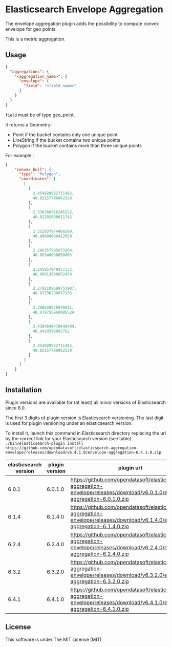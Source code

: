 Elasticsearch Envelope Aggregation
==================================

The envelope aggregation plugin adds the possibility to compute convex envelope for geo points.

This is a metric aggregation.

Usage
-----

```json
{
  "aggregations": {
    "<aggregation_name>": {
      "envelope": {
        "field": "<field_name>"
      }
    }
  }
}
```

`field` must be of type geo_point.

It returns a Geometry:

- Point if the bucket contains only one unique point
- LineString if the bucket contains two unique points
- Polygon if the bucket contains more than three unique points

For example :

```json
{
    "convex_hull": {
      "type": "Polygon",
      "coordinates": [
        [
          [
            2.454928932711482,
            48.82157796062529
          ],
          [
            2.336266916245222,
            48.82202098611742
          ],
          [
            2.252937974408269,
            48.84604096412659
          ],
          [
            2.240357995033264,
            48.86348098050803
          ],
          [
            2.245857948437333,
            48.86913998052478
          ],
          [
            2.2791109699755907,
            48.87238298077136
          ],
          [
            2.380628976970911,
            48.879756960086524
          ],
          [
            2.4384649470448494,
            48.8420399883762
          ],
          [
            2.454928932711482,
            48.82157796062529
          ]
        ]
      ]
    }
}
```

Installation
------------

Plugin versions are available for (at least) all minor versions of Elasticsearch since 6.0.

The first 3 digits of plugin version is Elasticsearch versioning. The last digit is used for plugin versioning under an elasticsearch version.

To install it, launch this command in Elasticsearch directory replacing the url by the correct link for your Elasticsearch version (see table)
`./bin/elasticsearch-plugin install https://github.com/opendatasoft/elasticsearch-aggregation-envelope/releases/download/v6.4.1.0/envelope-aggregation-6.4.1.0.zip`

| elasticsearch version | plugin version | plugin url |
| --------------------- | -------------- | ---------- |
| 6.0.1 | 6.0.1.0 | https://github.com/opendatasoft/elasticsearch-aggregation-envelope/releases/download/v6.0.1.0/envelope-aggregation-6.0.1.0.zip |
| 6.1.4 | 6.1.4.0 | https://github.com/opendatasoft/elasticsearch-aggregation-envelope/releases/download/v6.1.4.0/envelope-aggregation-6.1.4.0.zip |
| 6.2.4 | 6.2.4.0 | https://github.com/opendatasoft/elasticsearch-aggregation-envelope/releases/download/v6.2.4.0/envelope-aggregation-6.2.4.0.zip |
| 6.3.2 | 6.3.2.0 | https://github.com/opendatasoft/elasticsearch-aggregation-envelope/releases/download/v6.3.2.0/envelope-aggregation-6.3.2.0.zip |
| 6.4.1 | 6.4.1.0 | https://github.com/opendatasoft/elasticsearch-aggregation-envelope/releases/download/v6.4.1.0/envelope-aggregation-6.4.1.0.zip |



License
-------

This software is under The MIT License (MIT)